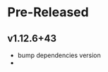 <!--
Title: Pre-Released or Released: v1.2.3+xx
-->

# Pre-Released

## v1.12.6+43

- bump dependencies version
-